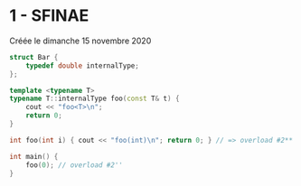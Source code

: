 
#  1 - SFINAE 
Créée le dimanche 15 novembre 2020


```cpp
struct Bar {
    typedef double internalType;  
};

template <typename T>  
typename T::internalType foo(const T& t) {  
    cout << "foo<T>\n"; 
    return 0; 
}

int foo(int i) { cout << "foo(int)\n"; return 0; } // => overload #2**

int main() {
    foo(0); // overload #2''
}

```

